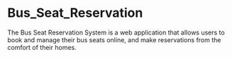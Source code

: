 # Bus_Seat_Reservation
The Bus Seat Reservation System is a web application that allows users to book and manage their bus seats online, and make reservations from the comfort of their homes. 
